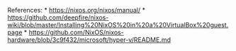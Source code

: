


References:
    * https://nixos.org/nixos/manual/
    * https://github.com/deepfire/nixos-wiki/blob/master/Installing%20NixOS%20in%20a%20VirtualBox%20guest.page
    * https://github.com/NixOS/nixos-hardware/blob/3c9f432/microsoft/hyper-v/README.md
